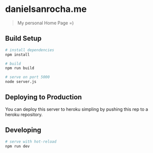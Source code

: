 # danielsanrocha.me

> My personal Home Page =)

## Build Setup

``` bash
# install dependencies
npm install

# build
npm run build

# serve on port 5000
node server.js
```

## Deploying to Production

You can deploy this server to heroku simpling by pushing this rep to a heroku repository.


## Developing

``` bash
# serve with hot-reload
npm run dev
```